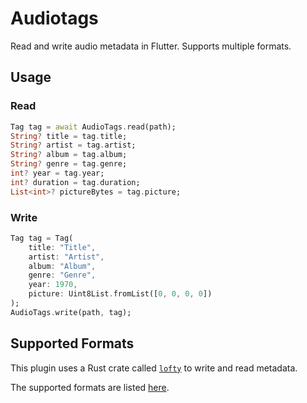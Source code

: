 # Audiotags

Read and write audio metadata in Flutter. Supports multiple formats.

## Usage
### Read
```dart
Tag tag = await AudioTags.read(path);
String? title = tag.title;
String? artist = tag.artist;
String? album = tag.album;
String? genre = tag.genre;
int? year = tag.year;
int? duration = tag.duration;
List<int>? pictureBytes = tag.picture;
```

### Write
```dart
Tag tag = Tag(
    title: "Title",
    artist: "Artist",
    album: "Album",
    genre: "Genre",
    year: 1970,
    picture: Uint8List.fromList([0, 0, 0, 0])
);
AudioTags.write(path, tag);
```

## Supported Formats
This plugin uses a Rust crate called [`lofty`](https://github.com/Serial-ATA/lofty-rs) to write and read metadata.

The supported formats are listed [here](https://github.com/Serial-ATA/lofty-rs/blob/main/SUPPORTED_FORMATS.md).